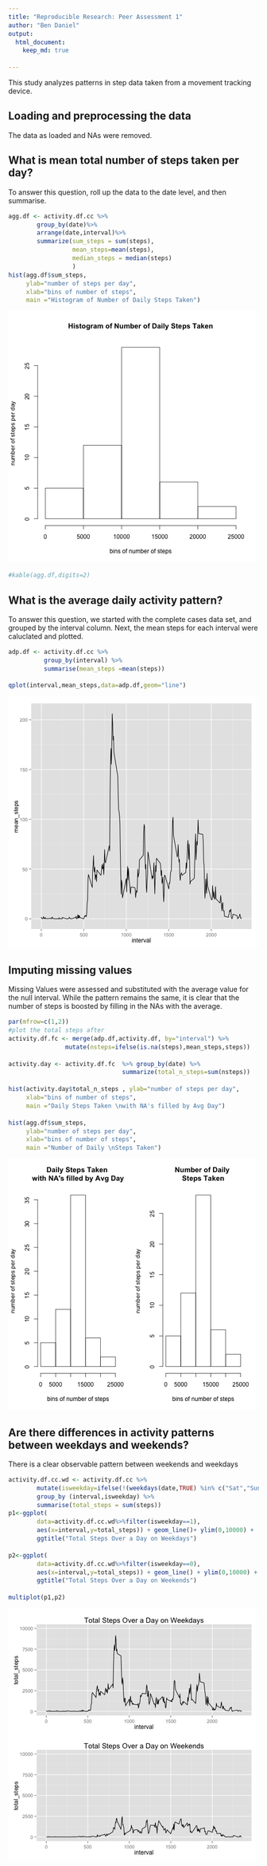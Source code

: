 ```yaml
---
title: "Reproducible Research: Peer Assessment 1"
author: "Ben Daniel"
output: 
  html_document:
    keep_md: true
    
---
```

This study analyzes patterns in step data taken from a movement tracking device.
## Loading and preprocessing the data
The data as loaded and NAs were removed.



## What is mean total number of steps taken per day?
To answer this question, roll up the data to the date level, and then summarise.

```r
agg.df <- activity.df.cc %>% 
        group_by(date)%>%
        arrange(date,interval)%>%
        summarize(sum_steps = sum(steps), 
                  mean_steps=mean(steps), 
                  median_steps = median(steps)
                  )
hist(agg.df$sum_steps, 
     ylab="number of steps per day", 
     xlab="bins of number of steps", 
     main ="Histogram of Number of Daily Steps Taken")
```

![plot of chunk unnamed-chunk-2](figure/unnamed-chunk-2-1.png) 

```r
#kable(agg.df,digits=2)
```

## What is the average daily activity pattern?  
To answer this question, we started with the complete cases data set, and grouped by the interval column.  Next, the mean steps for each interval were caluclated and plotted.

```r
adp.df <- activity.df.cc %>% 
          group_by(interval) %>%
          summarise(mean_steps =mean(steps))

qplot(interval,mean_steps,data=adp.df,geom="line")
```

![plot of chunk unnamed-chunk-3](figure/unnamed-chunk-3-1.png) 

## Imputing missing values
Missing Values were assessed and substituted with the average value for the null interval.  While the pattern remains the same, it is clear that the number of steps is boosted by filling in the NAs with the average.

```r
par(mfrow=c(1,2))
#plot the total steps after
activity.df.fc <- merge(adp.df,activity.df, by="interval") %>% 
                mutate(nsteps=ifelse(is.na(steps),mean_steps,steps))

activity.day <- activity.df.fc  %>% group_by(date) %>%
                                summarize(total_n_steps=sum(nsteps))

hist(activity.day$total_n_steps , ylab="number of steps per day", 
     xlab="bins of number of steps", 
     main ="Daily Steps Taken \nwith NA's filled by Avg Day")

hist(agg.df$sum_steps, 
     ylab="number of steps per day", 
     xlab="bins of number of steps", 
     main ="Number of Daily \nSteps Taken")
```

![plot of chunk unnamed-chunk-4](figure/unnamed-chunk-4-1.png) 

## Are there differences in activity patterns between weekdays and weekends?
There is a clear observable pattern between weekends and weekdays


```r
activity.df.cc.wd <- activity.df.cc %>% 
        mutate(isweekday=ifelse(!(weekdays(date,TRUE) %in% c("Sat","Sun")),1,0)) %>%
        group_by (interval,isweekday) %>%
        summarise(total_steps = sum(steps))
p1<-ggplot(
        data=activity.df.cc.wd%>%filter(isweekday==1), 
        aes(x=interval,y=total_steps)) + geom_line()+ ylim(0,10000) +
        ggtitle("Total Steps Over a Day on Weekdays")

p2<-ggplot(
        data=activity.df.cc.wd%>%filter(isweekday==0), 
        aes(x=interval,y=total_steps)) + geom_line() + ylim(0,10000) +
        ggtitle("Total Steps Over a Day on Weekends")

multiplot(p1,p2)
```

![plot of chunk unnamed-chunk-5](figure/unnamed-chunk-5-1.png) 
